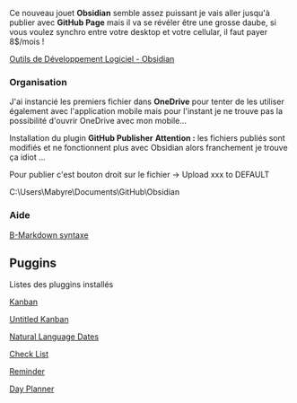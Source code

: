 Ce nouveau jouet **Obsidian** semble assez puissant je vais aller jusqu'à publier avec **GitHub Page** mais il va se révéler être une grosse daube, si vous voulez synchro entre votre desktop et votre cellular, il faut payer 8$/mois !

[Outils de Développement Logiciel - Obsidian](https://outils-developpement-logiciel.sodevlog.com/2023/10/loutil-informatique-obsidian.html)
### Organisation

J'ai instancié les premiers fichier dans **OneDrive** pour tenter de les utiliser également avec l'application mobile mais pour l'instant je ne trouve pas la possibilité d'ouvrir OneDrive avec mon mobile...

Installation du plugin **GitHub Publisher**
**Attention :** les fichiers publiés sont modifiés et ne fonctionnent plus avec Obsidian alors franchement je trouve ça idiot ...

Pour publier c'est bouton droit sur le fichier -> Upload xxx to DEFAULT

C:\\Users\\Mabyre\\Documents\\GitHub\\Obsidian

### Aide

[B-Markdown syntaxe](B-Markdown%20syntaxe.md)

## Puggins

Listes des pluggins installés

[Kanban](Kanban.md)

[Untitled Kanban](Untitled%20Kanban.md)

[Natural Language Dates](Natural%20Language%20Dates.md)

[Check List](Check%20List.md)

[Reminder](Reminder.md)

[Day Planner](Day%20Planner.md)
